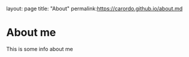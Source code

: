 layout: page
title: "About"
permalink:https://carordo.github.io/about.md

# About me
This is some info about me
